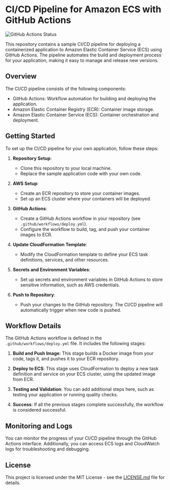 # CI/CD Pipeline for Amazon ECS with GitHub Actions

![GitHub Actions Status]((https://github.com/sys-2027/aws-thumbnail-service-1/workflows/build/badge.svg)](https://github.com/sys-2027/aws-thumbnail-service-1/actions))

This repository contains a sample CI/CD pipeline for deploying a containerized application to Amazon Elastic Container Service (ECS) using GitHub Actions. The pipeline automates the build and deployment process for your application, making it easy to manage and release new versions.

## Overview

The CI/CD pipeline consists of the following components:

- GitHub Actions: Workflow automation for building and deploying the application.
- Amazon Elastic Container Registry (ECR): Container image storage.
- Amazon Elastic Container Service (ECS): Container orchestration and deployment.

## Getting Started

To set up the CI/CD pipeline for your own application, follow these steps:

1. **Repository Setup**:
   - Clone this repository to your local machine.
   - Replace the sample application code with your own code.

2. **AWS Setup**:
   - Create an ECR repository to store your container images.
   - Set up an ECS cluster where your containers will be deployed.

3. **GitHub Actions**:
   - Create a GitHub Actions workflow in your repository (see `.github/workflows/deploy.yml`).
   - Configure the workflow to build, tag, and push your container images to ECR.

4. **Update CloudFormation Template**:
   - Modify the CloudFormation template to define your ECS task definitions, services, and other resources.

5. **Secrets and Environment Variables**:
   - Set up secrets and environment variables in GitHub Actions to store sensitive information, such as AWS credentials.

6. **Push to Repository**:
   - Push your changes to the GitHub repository. The CI/CD pipeline will automatically trigger when new code is pushed.

## Workflow Details

The GitHub Actions workflow is defined in the `.github/workflows/deploy.yml` file. It includes the following stages:

1. **Build and Push Image**: This stage builds a Docker image from your code, tags it, and pushes it to your ECR repository.

2. **Deploy to ECS**: This stage uses CloudFormation to deploy a new task definition and service on your ECS cluster, using the updated image from ECR.

3. **Testing and Validation**: You can add additional steps here, such as testing your application or running quality checks.

4. **Success**: If all the previous stages complete successfully, the workflow is considered successful.

## Monitoring and Logs

You can monitor the progress of your CI/CD pipeline through the GitHub Actions interface. Additionally, you can access ECS logs and CloudWatch logs for troubleshooting and debugging.

## License

This project is licensed under the MIT License - see the [LICENSE.md](LICENSE.md) file for details.
